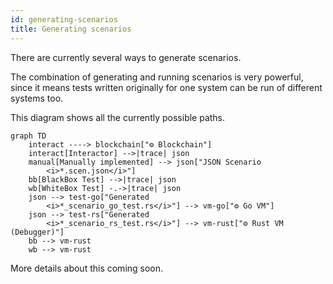 ```yaml
---
id: generating-scenarios
title: Generating scenarios
---
```

[comment]: # (mx-abstract)

There are currently several ways to generate scenarios.

The combination of generating and running scenarios is very powerful, since it means tests written originally for one system can be run of different systems too.

This diagram shows all the currently possible paths.

```mermaid
graph TD
    interact ----> blockchain["⚙️ Blockchain"]
    interact[Interactor] -->|trace| json
    manual[Manually implemented] --> json["JSON Scenario
        <i>*.scen.json</i>"]
    bb[BlackBox Test] -->|trace| json
    wb[WhiteBox Test] -.->|trace| json
    json --> test-go["Generated
        <i>*_scenario_go_test.rs</i>"] --> vm-go["⚙️ Go VM"]
    json --> test-rs["Generated
        <i>*_scenario_rs_test.rs</i>"] --> vm-rust["⚙️ Rust VM (Debugger)"]
    bb --> vm-rust
    wb --> vm-rust
```

More details about this coming soon.

